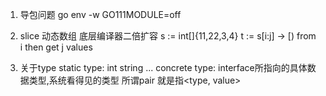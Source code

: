 1. 导包问题
    go env -w GO111MODULE=off

2. slice 动态数组
    底层编译器二倍扩容
    s := int[]{11,22,3,4}
    t := s[i:j] -> [) from i then get j values

3. 关于type
    static type: int string ...
    concrete type: interface所指向的具体数据类型,系统看得见的类型
    所谓pair 就是指<type, value>